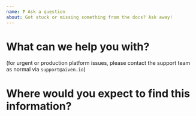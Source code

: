 ```yaml
---
name: ❓ Ask a question
about: Got stuck or missing something from the docs? Ask away!
---
```


# What can we help you with?

(for urgent or production platform issues, please contact the support team as normal via `support@aiven.io`)


# Where would you expect to find this information?

